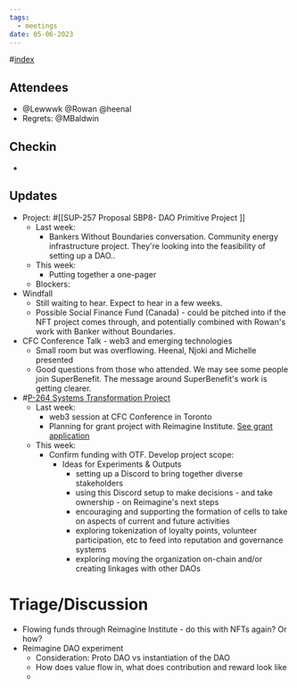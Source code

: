 ```yaml
---
tags:
  - meetings
date: 05-06-2023
---
```

#[index](notes/general-circle/old-gc-meetings/index.md) 
## Attendees
- @Lewwwk @Rowan  @heenal
- Regrets: @MBaldwin 

## Checkin
- 

## Updates
- Project: #[[SUP-257 Proposal SBP8- DAO Primitive Project
]]
	- Last week: 
		- Bankers Without Boundaries conversation. Community energy infrastructure project. They're looking into the feasibility of setting up a DAO..
	- This week: 
		- Putting together a one-pager
	- Blockers: 
- Windfall
	- Still waiting to hear. Expect to hear in a few weeks.
	- Possible Social Finance Fund (Canada) - could be pitched into if the NFT project comes through, and potentially combined with Rowan's work with Banker without Boundaries.
- CFC Conference Talk - web3 and emerging technologies
	- Small room but was overflowing. Heenal, Njoki and Michelle presented
	- Good questions from those who attended. We may see some people join SuperBenefit. The message around SuperBenefit's work is getting clearer. 
- #[P-264 Systems Transformation Project](P-264%20Systems%20Transformation%20Project)
	- Last week:
		- web3 session at CFC Conference in Toronto
		- Planning for grant project with Reimagine Institute. [See grant application](https://docs.google.com/document/d/1hNS_XkbsX_lLBVM3zg2vRaCfoUH6_8LOS6utdSk1TIg/edit#)
	- This week:
		- Confirm funding with OTF. Develop project scope:
			- Ideas for Experiments & Outputs
				- setting up a Discord to bring together diverse stakeholders
				- using this Discord setup to make decisions - and take ownership - on Reimagine's next steps
				- encouraging and supporting the formation of cells to take on aspects of current and future activities 
				- exploring tokenization of loyalty points, volunteer participation, etc to feed into reputation and governance systems
				- exploring moving the organization on-chain and/or creating linkages with other DAOs

# Triage/Discussion 
- Flowing funds through Reimagine Institute - do this with NFTs again? Or how?
- Reimagine DAO experiment
	- Consideration: Proto DAO vs instantiation of the DAO
	- How does value flow in, what does contribution and reward look like
	- 
